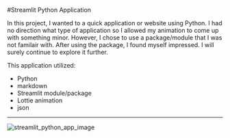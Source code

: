 #Streamlit Python Application

In this project, I wanted to a quick application or website using Python.  I had no direction what type of application so I allowed my animation to come up with something minor. However, I chose to use a package/module that I was not familair with. After using the package, I found myself impressed. I will surely continue to explore it further.

This application utilized:
 * Python
 * markdown
 * Streamlit module/package
 * Lottie animation
 * json
   
--------------------

![streamlit_python_app_image](https://github.com/SterlingMcKinley/Python_Streamlit_app/assets/91057035/4892e685-e074-42d2-a468-cbf9f695288d)
